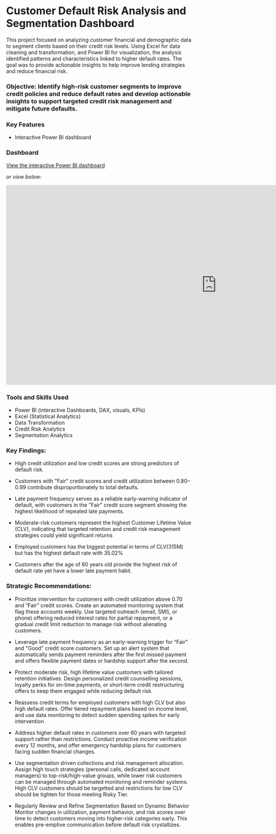 # Customer Default Risk Analysis and Segmentation Dashboard
This project focused on analyzing customer financial and demographic data to segment clients based on their credit risk levels. Using Excel for data cleaning and transformation, and Power BI for visualization, the analysis identified patterns and characteristics linked to higher default rates. The goal was to provide actionable insights to help improve lending strategies and reduce financial risk. 

### Objective: Identify high-risk customer segments to improve credit policies and reduce default rates and develop actionable insights to support targeted credit risk management and mitigate future defaults.

### Key Features
- Interactive Power BI dashboard

### Dashboard
[View the interactive Power BI dashboard](https://app.powerbi.com/reportEmbed?reportId=8caf2214-aa92-4660-b08e-7d57fc574beb&autoAuth=true&ctid=bd697c1b-c481-479c-841e-c618542675c3)

_or view below:_

<iframe title="CREDIT AND TRANSACTION DASHBOARD" width="1140" height="541.25" src="https://app.powerbi.com/reportEmbed?reportId=8caf2214-aa92-4660-b08e-7d57fc574beb&autoAuth=true&ctid=bd697c1b-c481-479c-841e-c618542675c3" frameborder="0" allowFullScreen="true"></iframe>

### Tools and Skills Used
- Power BI (interactive Dashboards, DAX, visuals, KPIs)
- Excel (Statistical Analytics)
- Data Transformation
- Credit Risk Analytics
- Segmentation Analytics

### Key Findings:
- High credit utilization and low credit scores are strong predictors of default risk.
  
- Customers with "Fair" credit scores and credit utilization between 0.80–0.99 contribute disproportionately to total defaults.
  
- Late payment frequency serves as a reliable early-warning indicator of default, with customers in the "Fair" credit score segment showing the highest likelihood of repeated late payments.
  
- Moderate-risk customers represent the highest Customer Lifetime Value (CLV), indicating that targeted retention and credit risk management strategies could yield significant returns
  
- Employed customers has the biggest potential in terms of CLV(315M) but has the highest default rate with 35.02%
  
- Customers after the age of 60 years old provide the highest risk of default rate yet have a lower late payment habit.
  
### Strategic Recommendations:
- Prioritize intervention for customers with credit utilization above 0.70 and “Fair” credit scores. Create an automated monitoring system that flag these accounts weekly. Use targeted outreach (email, SMS, or phone) offering reduced interest rates for partial repayment, or a gradual credit limit reduction to manage risk without alienating customers.

- Leverage late payment frequency as an early-warning trigger for “Fair” and "Good" credit score customers. Set up an alert system that automatically sends payment reminders after the first missed payment and offers flexible payment dates or hardship support after the second.
  
- Protect moderate risk, high lifetime value customers with tailored retention initiatives. Design personalized credit counselling sessions, loyalty perks for on-time payments, or short-term credit restructuring offers to keep them engaged while reducing default risk.
  
- Reassess credit terms for employed customers with high CLV but also high default rates. Offer tiered repayment plans based on income level, and use data monitoring to detect sudden spending spikes for early intervention
  
- Address higher default rates in customers over 60 years with targeted support rather than restrictions. Conduct proactive income verification every 12 months, and offer emergency hardship plans for customers facing sudden financial changes.
  
- Use segmentation driven collections and risk management allocation. Assign high touch strategies (personal calls, dedicated account managers) to top-risk/high-value groups, while lower risk customers can be managed through automated monitoring and reminder systems. High CLV customers should be targetted and restrictions for low CLV should be tighten for those meeting Risky Tier.

- Regularly Review and Refine Segmentation Based on Dynamic Behavior
Monitor changes in utilization, payment behavior, and risk scores over time to detect customers moving into higher-risk categories early. This enables pre-emptive communication before default risk crystallizes.
